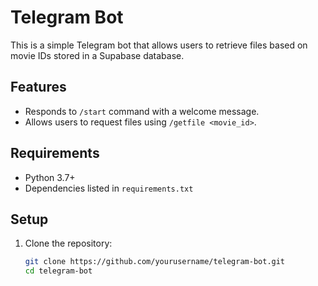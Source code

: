 # Telegram Bot

This is a simple Telegram bot that allows users to retrieve files based on movie IDs stored in a Supabase database.

## Features

- Responds to `/start` command with a welcome message.
- Allows users to request files using `/getfile <movie_id>`.

## Requirements

- Python 3.7+
- Dependencies listed in `requirements.txt`

## Setup

1. Clone the repository:
   ```bash
   git clone https://github.com/yourusername/telegram-bot.git
   cd telegram-bot
